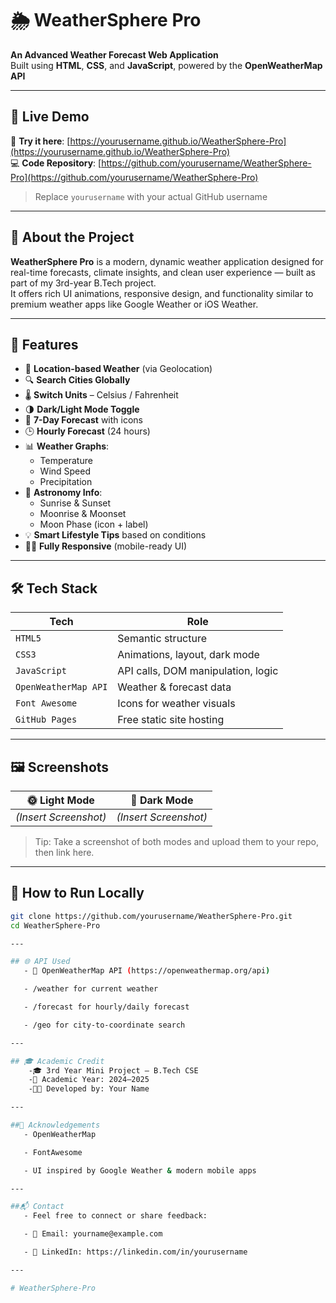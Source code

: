 # 🌦️ WeatherSphere Pro

**An Advanced Weather Forecast Web Application**  
Built using **HTML**, **CSS**, and **JavaScript**, powered by the **OpenWeatherMap API**

---

## 🚀 Live Demo

🔗 **Try it here**: [https://yourusername.github.io/WeatherSphere-Pro](https://yourusername.github.io/WeatherSphere-Pro)  
💻 **Code Repository**: [https://github.com/yourusername/WeatherSphere-Pro](https://github.com/yourusername/WeatherSphere-Pro)

> Replace `yourusername` with your actual GitHub username

---

## 🧠 About the Project

**WeatherSphere Pro** is a modern, dynamic weather application designed for real-time forecasts, climate insights, and clean user experience — built as part of my 3rd-year B.Tech project.  
It offers rich UI animations, responsive design, and functionality similar to premium weather apps like Google Weather or iOS Weather.

---

## 🌟 Features

- 📍 **Location-based Weather** (via Geolocation)
- 🔍 **Search Cities Globally**
- 🌡️ **Switch Units** – Celsius / Fahrenheit
- 🌗 **Dark/Light Mode Toggle**
- 📅 **7-Day Forecast** with icons
- 🕒 **Hourly Forecast** (24 hours)
- 📊 **Weather Graphs**:
  - Temperature
  - Wind Speed
  - Precipitation
- 🌅 **Astronomy Info**:
  - Sunrise & Sunset
  - Moonrise & Moonset
  - Moon Phase (icon + label)
- 💡 **Smart Lifestyle Tips** based on conditions
- 🧑‍💻 **Fully Responsive** (mobile-ready UI)

---

## 🛠️ Tech Stack

| Tech           | Role                                 |
|----------------|--------------------------------------|
| `HTML5`        | Semantic structure                   |
| `CSS3`         | Animations, layout, dark mode        |
| `JavaScript`   | API calls, DOM manipulation, logic   |
| `OpenWeatherMap API` | Weather & forecast data        |
| `Font Awesome` | Icons for weather visuals            |
| `GitHub Pages` | Free static site hosting             |

---

## 🖼️ Screenshots

| 🌞 Light Mode | 🌚 Dark Mode |
|---------------|---------------|
| *(Insert Screenshot)* | *(Insert Screenshot)* |

> Tip: Take a screenshot of both modes and upload them to your repo, then link here.

---

## 🧪 How to Run Locally

```bash
git clone https://github.com/yourusername/WeatherSphere-Pro.git
cd WeatherSphere-Pro

---

## 🌐 API Used
   - 🔗 OpenWeatherMap API (https://openweathermap.org/api)

   - /weather for current weather

   - /forecast for hourly/daily forecast

   - /geo for city-to-coordinate search

---

## 🎓 Academic Credit
    -🎓 3rd Year Mini Project – B.Tech CSE
    -📅 Academic Year: 2024–2025
    -👨‍💻 Developed by: Your Name

---

##🙏 Acknowledgements
   - OpenWeatherMap

   - FontAwesome

   - UI inspired by Google Weather & modern mobile apps

---

##📬 Contact
   - Feel free to connect or share feedback:

   - 📧 Email: yourname@example.com

   - 🔗 LinkedIn: https://linkedin.com/in/yourusername

---

#   W e a t h e r S p h e r e - P r o  
 